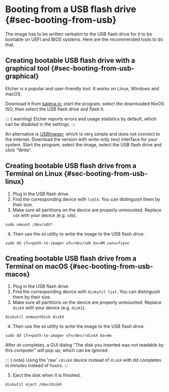 # Booting from a USB flash drive {#sec-booting-from-usb}

The image has to be written verbatim to the USB flash drive for it to be
bootable on UEFI and BIOS systems. Here are the recommended tools to do that.

## Creating bootable USB flash drive with a graphical tool {#sec-booting-from-usb-graphical}

Etcher is a popular and user-friendly tool. It works on Linux, Windows and macOS.

Download it from [balena.io](https://www.balena.io/etcher/), start the program,
select the downloaded NixOS ISO, then select the USB flash drive and flash it.

::: {.warning}
Etcher reports errors and usage statistics by default, which can be disabled in
the settings.
:::

An alternative is [USBImager](https://bztsrc.gitlab.io/usbimager),
which is very simple and does not connect to the internet. Download the version
with write-only (wo) interface for your system. Start the program,
select the image, select the USB flash drive and click "Write".

## Creating bootable USB flash drive from a Terminal on Linux {#sec-booting-from-usb-linux}

1. Plug in the USB flash drive.
2. Find the corresponding device with `lsblk`. You can distinguish them by
   their size.
3. Make sure all partitions on the device are properly unmounted. Replace `sdX`
   with your device (e.g. `sdb`).

  ```ShellSession
  sudo umount /dev/sdX*
  ```

4. Then use the `dd` utility to write the image to the USB flash drive.

  ```ShellSession
  sudo dd if=<path-to-image> of=/dev/sdX bs=4M conv=fsync
  ```

## Creating bootable USB flash drive from a Terminal on macOS {#sec-booting-from-usb-macos}

1. Plug in the USB flash drive.
2. Find the corresponding device with `diskutil list`. You can distinguish them
   by their size.
3. Make sure all partitions on the device are properly unmounted. Replace `diskX`
   with your device (e.g. `disk1`).

  ```ShellSession
  diskutil unmountDisk diskX
  ```

4. Then use the `dd` utility to write the image to the USB flash drive.

  ```ShellSession
  sudo dd if=<path-to-image> of=/dev/rdiskX bs=4m
  ```

  After `dd` completes, a GUI dialog \"The disk
  you inserted was not readable by this computer\" will pop up, which can
  be ignored.

  ::: {.note}
  Using the 'raw' `rdiskX` device instead of `diskX` with dd completes in
  minutes instead of hours.
  :::

5. Eject the disk when it is finished.

  ```ShellSession
  diskutil eject /dev/diskX
  ```
